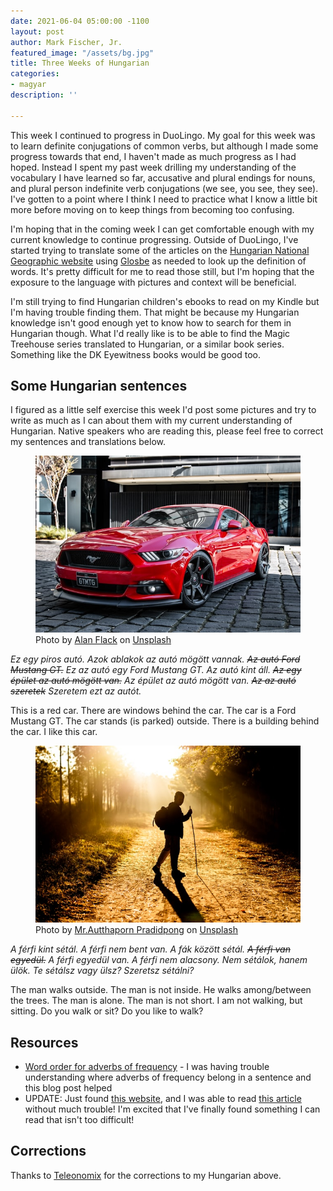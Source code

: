 ```yaml
---
date: 2021-06-04 05:00:00 -1100
layout: post
author: Mark Fischer, Jr.
featured_image: "/assets/bg.jpg"
title: Three Weeks of Hungarian
categories:
- magyar
description: ''

---
```

This week I continued to progress in DuoLingo. My goal for this week was to learn definite conjugations of common verbs, but although I made some progress towards that end, I haven't made as much progress as I had hoped. Instead I spent my past week drilling my understanding of the vocabulary I have learned so far, accusative and plural endings for nouns, and plural person indefinite verb conjugations (we see, you see, they see). I've gotten to a point where I think I need to practice what I know a little bit more before moving on to keep things from becoming too confusing.

I'm hoping that in the coming week I can get comfortable enough with my current knowledge to continue progressing. Outside of DuoLingo, I've started trying to translate some of the articles on the [Hungarian National Geographic website]() using [Glosbe](https://glosbe.com/) as needed to look up the definition of words. It's pretty difficult for me to read those still, but I'm hoping that the exposure to the language with pictures and context will be beneficial.

I'm still trying to find Hungarian children's ebooks to read on my Kindle but I'm having trouble finding them. That might be because my Hungarian knowledge isn't good enough yet to know how to search for them in Hungarian though. What I'd really like is to be able to find the Magic Treehouse series translated to Hungarian, or a similar book series. Something like the DK Eyewitness books would be good too.

## Some Hungarian sentences

I figured as a little self exercise this week I'd post some pictures and try to write as much as I can about them with my current understanding of Hungarian. Native speakers who are reading this, please feel free to correct my sentences and translations below.

<figure> <img src="/assets/red-mustang.jpg" alt="A red Ford Mustang"> <figcaption>Photo by <a href="https://unsplash.com/@1964alan?utm_source=unsplash&utm_medium=referral&utm_content=creditCopyText">Alan Flack</a> on <a href="https://unsplash.com/s/photos/car?utm_source=unsplash&utm_medium=referral&utm_content=creditCopyText">Unsplash</a>
</figcaption> </figure>

_Ez egy piros autó. Azok ablakok az autó mögött vannak. ~~Az autó Ford Mustang GT.~~ Ez az autó egy Ford Mustang GT. Az autó kint áll. ~~Az egy épület az autó mögött van.~~ Az épület az autó mögött van. ~~Az az autó szeretek~~ Szeretem ezt az autót._

This is a red car. There are windows behind the car. The car is a Ford Mustang GT. The car stands (is parked) outside. There is a building behind the car. I like this car.

<figure>
<img src="/assets/man-hiking.jpg" alt="A man hiking">
<figcaption>Photo by <a href="https://unsplash.com/@autthaporn?utm_source=unsplash&utm_medium=referral&utm_content=creditCopyText">Mr.Autthaporn Pradidpong</a> on <a href="https://unsplash.com/s/photos/hungary-walking?utm_source=unsplash&utm_medium=referral&utm_content=creditCopyText">Unsplash</a>
</figcaption>
</figure>

_A férfi kint sétál. A férfi nem bent van. A fák között sétál. ~~A férfi van egyedül.~~ A férfi egyedül van. A férfi nem alacsony. Nem sétálok, hanem ülök. Te sétálsz vagy ülsz? Szeretsz sétálni?_

The man walks outside. The man is not inside. He walks among/between the trees. The man is alone. The man is not short. I am not walking, but sitting. Do you walk or sit? Do you like to walk?

## Resources

* [Word order for adverbs of frequency](https://myhunlang.com/2010/09/28/vocabulary-adverbs-of-frequency/) - I was having trouble understanding where adverbs of frequency belong in a sentence and this blog post helped
* UPDATE: Just found [this website](http://hungarianonline.hu/index.php), and I was able to read [this article](http://hungarianonline.hu/kolbaszos-magyar-reggeli) without much trouble! I'm excited that I've finally found something I can read that isn't too difficult!

## Corrections

Thanks to [Teleonomix](https://www.reddit.com/r/hungarian/comments/ns8y63/three_weeks_of_hungarian/h0lma88?utm_source=share&utm_medium=web2x&context=3) for the corrections to my Hungarian above.